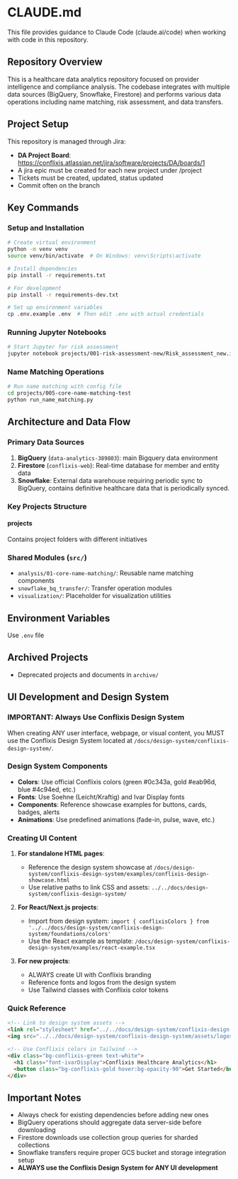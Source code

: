 # CLAUDE.md

This file provides guidance to Claude Code (claude.ai/code) when working with code in this repository.

## Repository Overview

This is a healthcare data analytics repository focused on provider intelligence and compliance analysis. The codebase integrates with multiple data sources (BigQuery, Snowflake, Firestore) and performs various data operations including name matching, risk assessment, and data transfers.

## Project Setup
This repository is managed through Jira:
- **DA Project Board**: https://conflixis.atlassian.net/jira/software/projects/DA/boards/1
- A jira epic must be created for each new project under /project
- Tickets must be created, updated, status updated
- Commit often on the branch

## Key Commands

### Setup and Installation
```bash
# Create virtual environment
python -m venv venv
source venv/bin/activate  # On Windows: venv\Scripts\activate

# Install dependencies
pip install -r requirements.txt

# For development
pip install -r requirements-dev.txt

# Set up environment variables
cp .env.example .env  # Then edit .env with actual credentials
```

### Running Jupyter Notebooks
```bash
# Start Jupyter for risk assessment
jupyter notebook projects/001-risk-assessment-new/Risk_assessment_new.ipynb
```

### Name Matching Operations
```bash
# Run name matching with config file
cd projects/005-core-name-matching-test
python run_name_matching.py
```

## Architecture and Data Flow

### Primary Data Sources
1. **BigQuery** (`data-analytics-389803`): main Bigquery data environment
2. **Firestore** (`conflixis-web`): Real-time database for member and entity data
3. **Snowflake**: External data warehouse requiring periodic sync to BigQuery, contains definitive healthcare data that is periodically synced.

### Key Projects Structure

#### projects
Contains project folders with different initiatives

### Shared Modules (`src/`)
- `analysis/01-core-name-matching/`: Reusable name matching components
- `snowflake_bq_transfer/`: Transfer operation modules
- `visualization/`: Placeholder for visualization utilities

## Environment Variables
Use `.env` file

## Archived Projects
- Deprecated projects and documents in `archive/`

## UI Development and Design System

### IMPORTANT: Always Use Conflixis Design System
When creating ANY user interface, webpage, or visual content, you MUST use the Conflixis Design System located at `/docs/design-system/conflixis-design-system/`.

### Design System Components
- **Colors**: Use official Conflixis colors (green #0c343a, gold #eab96d, blue #4c94ed, etc.)
- **Fonts**: Use Soehne (Leicht/Kraftig) and Ivar Display fonts
- **Components**: Reference showcase examples for buttons, cards, badges, alerts
- **Animations**: Use predefined animations (fade-in, pulse, wave, etc.)

### Creating UI Content
1. **For standalone HTML pages**:
   - Reference the design system showcase at `/docs/design-system/conflixis-design-system/examples/conflixis-design-showcase.html`
   - Use relative paths to link CSS and assets: `../../docs/design-system/conflixis-design-system/`
   
2. **For React/Next.js projects**:
   - Import from design system: `import { conflixisColors } from '../../docs/design-system/conflixis-design-system/foundations/colors'`
   - Use the React example as template: `/docs/design-system/conflixis-design-system/examples/react-example.tsx`

3. **For new projects**:
   - ALWAYS create UI with Conflixis branding
   - Reference fonts and logos from the design system
   - Use Tailwind classes with Conflixis color tokens

### Quick Reference
```html
<!-- Link to design system assets -->
<link rel="stylesheet" href="../../docs/design-system/conflixis-design-system/config/globals.css">
<img src="../../docs/design-system/conflixis-design-system/assets/logos/conflixis-logo.png">

<!-- Use Conflixis colors in Tailwind -->
<div class="bg-conflixis-green text-white">
  <h1 class="font-ivarDisplay">Conflixis Healthcare Analytics</h1>
  <button class="bg-conflixis-gold hover:bg-opacity-90">Get Started</button>
</div>
```

## Important Notes

- Always check for existing dependencies before adding new ones
- BigQuery operations should aggregate data server-side before downloading
- Firestore downloads use collection group queries for sharded collections
- Snowflake transfers require proper GCS bucket and storage integration setup
- **ALWAYS use the Conflixis Design System for ANY UI development**
